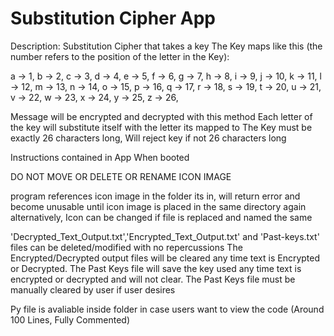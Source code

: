 # Substitution Cipher App

Description: Substitution Cipher that takes a key
The Key maps like this (the number refers to the position of the letter in the Key):

a -> 1,
b -> 2,
c -> 3,
d -> 4,
e -> 5,
f -> 6,
g -> 7,
h -> 8,
i -> 9,
j -> 10,
k -> 11,
l -> 12,
m -> 13,
n -> 14,
o -> 15,
p -> 16,
q -> 17,
r -> 18,
s -> 19,
t -> 20,
u -> 21,
v -> 22,
w -> 23,
x -> 24,
y -> 25,
z -> 26,

Message will be encrypted and decrypted with this method
Each letter of the key will substitute itself with the letter its mapped to
The Key must be exactly 26 characters long, Will reject key if not 26 characters long

Instructions contained in App When booted

DO NOT MOVE OR DELETE OR RENAME ICON IMAGE

program references icon image in the folder its in, will return error
and become unusable until icon image is placed in the same directory again
alternatively, Icon can be changed if file is replaced and named the same

'Decrypted_Text_Output.txt','Encrypted_Text_Output.txt' and 'Past-keys.txt' files can be deleted/modified with no repercussions
The Encrypted/Decrypted output files will be cleared any time text is Encrypted or Decrypted.
The Past Keys file will save the key used any time text is encrypted or decrypted and will not clear.
The Past Keys file must be manually cleared by user if user desires

Py file is avaliable inside folder in case users want to view the code (Around 100 Lines, Fully Commented)
